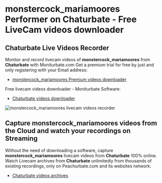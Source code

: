 # monstercock_mariamoores Performer on Chaturbate - Free LiveCam videos downloader

## Chaturbate Live Videos Recorder

Monitor and record livecam videos of **monstercock_mariamoores** from **Chaturbate** with Moniturbate.com
Get a premium trial for free by just and only registering with your Email address:
* [monstercock_mariamoores Premium videos downloader](https://moniturbate.com/request-demo-licence-key.html)

Free livecam videos downloader - Moniturbate Software:
* [Chaturbate videos downloader](https://moniturbate.com/moniturbate-download-software.html)

![monstercock_mariamoores livecam videos recorder](https://peachurnet.com/templates/moniturbate-software.png)


## Capture monstercock_mariamoores videos from the Cloud and watch your recordings on Streaming

Without the need of downloading a software, capture **monstercock_mariamoores** livecam videos from **Chaturbate** 100% online.
Watch Livecam archives from **Chaturbate** unlimitedly from thousands of existing recordings, only on Peachurbate.com and its websites network:
* [Chaturbate videos archives](https://peachurnet.com/)
